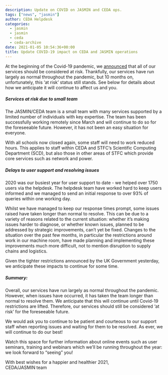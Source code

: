 ```yaml
---
description: Update on COVID on JASMIN and CEDA ops.
tags: ["news", "jasmin"]
author: CEDA Helpdesk
categories:
  - jasmin
  - jasmin
  - ceda
  - ceda-archive
date: 2021-01-05 10:54:36+00:00
title: Update COVID-19 impact on CEDA and JASMIN operations
---
```



At the beginning of the Covid-19 pandemic, we [announced](https://www.ceda.ac.uk/blog/category/coronavirus-updates/) that all of our services should be considered at risk. Thankfully, our services have run largely as normal throughout the pandemic, but 10 months on, unfortunately, this ‘at risk’ status still stands. See below for details about how we anticipate it will continue to affect us and you.

##### Services at risk due to small team

The JASMIN/CEDA team is a small team with many services supported by a limited number of individuals with key expertise. The team has been successfully working remotely since March and will continue to do so for the foreseeable future. However, it has not been an easy situation for everyone.
  
With all schools now closed again, some staff will need to work reduced hours. This applies to staff within CEDA and STFC’s Scientific Computing Department (SCD), but also those in other areas of STFC which provide core services such as network and power.

##### Delays to user support and resolving issues

2020 was our busiest year for user support to date - we helped over 1750 users via the helpdesk. The helpdesk team have worked hard to keep users informed and we managed to send an initial response to over 93% of queries within one working day.
  
Whilst we have managed to keep our response times prompt, some issues raised have taken longer than normal to resolve. This can be due to a variety of reasons related to the current situation: whether it’s making issues harder to diagnose, or whether known issues, planned to be addressed by strategic improvements, can’t yet be fixed. Changes to the situation over the past few months, in particular the restrictions around work in our machine room, have made planning and implementing these improvements much more difficult, not to mention disruption to supply chains and logistics.  
  
Given the tighter restrictions announced by the UK Government yesterday, we anticipate these impacts to continue for some time.  
  
##### Summary:

Overall, our services have run largely as normal throughout the pandemic. However, when issues have occurred, it has taken the team longer than normal to resolve them. We anticipate that this will continue until Covid-19 restrictions are lifted. Therefore, our services should still be considered ‘at risk’ for the foreseeable future.
  
We would ask you to continue to be patient and courteous to our support staff when reporting issues and waiting for them to be resolved. As ever, we will continue to do our best!  
  
Watch this space for further information about online events such as user seminars, training and webinars which we’ll be running throughout the year: we look forward to “seeing” you!  
  
With best wishes for a happier and healthier 2021,  
CEDA/JASMIN team
